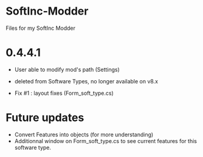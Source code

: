 # SoftInc-Modder
Files for my SoftInc Modder

# 0.4.4.1

- User able to modify mod's path (Settings)
- <Needs> deleted from Software Types, no longer available on v8.x


- Fix #1 : layout fixes (Form_soft_type.cs)



# Future updates

- Convert Features into objects (for more understanding)
- Additionnal window on Form_soft_type.cs to see current features for this software type.
